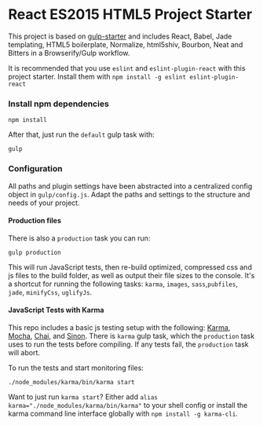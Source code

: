 
React ES2015 HTML5 Project Starter
============

This project is based on [gulp-starter](https://github.com/greypants/gulp-starter) and includes React, Babel, Jade templating, HTML5 boilerplate, Normalize, html5shiv, Bourbon, Neat and Bitters in a Browserify/Gulp workflow.

It is recommended that you use `eslint` and `eslint-plugin-react` with this project starter. Install them with `npm install -g eslint eslint-plugin-react` 

### Install npm dependencies
```
npm install
```

After that, just run the `default` gulp task with:

```
gulp
```

### Configuration
All paths and plugin settings have been abstracted into a centralized config object in `gulp/config.js`. Adapt the paths and settings to the structure and needs of your project.


#### Production files

There is also a `production` task you can run: 
```
gulp production
```
This will run JavaScript tests, then re-build optimized, compressed css and js files to the build folder, as well as output their file sizes to the console. It's a shortcut for running the following tasks: `karma`, `images`, `sass`,`pubfiles`, `jade`, `minifyCss`, `uglifyJs`.

#### JavaScript Tests with Karma
This repo includes a basic js testing setup with the following: [Karma](http://karma-runner.github.io/0.12/index.html), [Mocha](http://mochajs.org/), [Chai](http://chaijs.com/), and [Sinon](http://sinonjs.org/). There is `karma` gulp task, which the `production` task uses to run the tests before compiling. If any tests fail, the `production` task will abort.

To run the tests and start monitoring files:
```
./node_modules/karma/bin/karma start
```

Want to just run `karma start`? Either add `alias karma="./node_modules/karma/bin/karma"` to your shell config or install the karma command line interface globally with `npm install -g karma-cli`.

